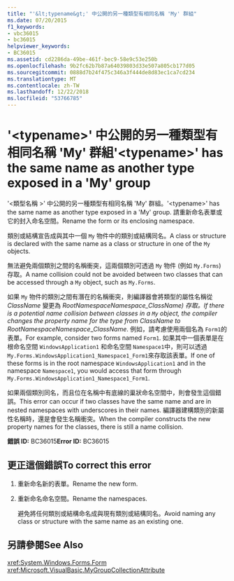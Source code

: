 ```yaml
---
title: "'&lt;typename&gt;' 中公開的另一種類型有相同名稱 'My' 群組"
ms.date: 07/20/2015
f1_keywords:
- vbc36015
- bc36015
helpviewer_keywords:
- BC36015
ms.assetid: cd2286da-49be-461f-bec9-58e9c53e250b
ms.openlocfilehash: 9b2fc62b7b87a64039803d33e507a805cb177d05
ms.sourcegitcommit: 0888d7b24f475c346a3f444de8d83ec1ca7cd234
ms.translationtype: MT
ms.contentlocale: zh-TW
ms.lasthandoff: 12/22/2018
ms.locfileid: "53766785"
---
```

# <a name="lttypenamegt-has-the-same-name-as-another-type-exposed-in-a-my-group"></a><span data-ttu-id="57a37-102">'&lt;typename&gt;' 中公開的另一種類型有相同名稱 'My' 群組</span><span class="sxs-lookup"><span data-stu-id="57a37-102">'&lt;typename&gt;' has the same name as another type exposed in a 'My' group</span></span>
<span data-ttu-id="57a37-103">'\<類型名稱 >' 中公開的另一種類型有相同名稱 'My' 群組。</span><span class="sxs-lookup"><span data-stu-id="57a37-103">'\<typename>' has the same name as another type exposed in a 'My' group.</span></span> <span data-ttu-id="57a37-104">請重新命名表單或它的封入命名空間。</span><span class="sxs-lookup"><span data-stu-id="57a37-104">Rename the form or its enclosing namespace.</span></span>  
  
 <span data-ttu-id="57a37-105">類別或結構宣告成與其中一個 `My` 物件中的類別或結構同名。</span><span class="sxs-lookup"><span data-stu-id="57a37-105">A class or structure is declared with the same name as a class or structure in one of the `My` objects.</span></span>  
  
 <span data-ttu-id="57a37-106">無法避免兩個類別之間的名稱衝突，這兩個類別可透過 `My` 物件 (例如 `My.Forms`) 存取。</span><span class="sxs-lookup"><span data-stu-id="57a37-106">A name collision could not be avoided between two classes that can be accessed through a `My` object, such as `My.Forms`.</span></span>  
  
 <span data-ttu-id="57a37-107">如果 `My` 物件的類別之間有潛在的名稱衝突，則編譯器會將類型的屬性名稱從 *ClassName* 變更為 *RootNamespace*_*Namespace*\_*ClassName*) 存取。</span><span class="sxs-lookup"><span data-stu-id="57a37-107">If there is a potential name collision between classes in a `My` object, the compiler changes the property name for the type from *ClassName* to *RootNamespace*_*Namespace*\_*ClassName*.</span></span> <span data-ttu-id="57a37-108">例如，請考慮使用兩個名為 `Form1`的表單。</span><span class="sxs-lookup"><span data-stu-id="57a37-108">For example, consider two forms named `Form1`.</span></span> <span data-ttu-id="57a37-109">如果其中一個表單是在根命名空間 `WindowsApplication1` 和命名空間 `Namespace1`中，則可以透過 `My.Forms.WindowsApplication1_Namespace1_Form1`來存取該表單。</span><span class="sxs-lookup"><span data-stu-id="57a37-109">If one of these forms is in the root namespace `WindowsApplication1` and in the namespace `Namespace1`, you would access that form through `My.Forms.WindowsApplication1_Namespace1_Form1`.</span></span>  
  
 <span data-ttu-id="57a37-110">如果兩個類別同名，而且位在名稱中有底線的巢狀命名空間中，則會發生這個錯誤。</span><span class="sxs-lookup"><span data-stu-id="57a37-110">This error can occur if two classes have the same name and are in nested namespaces with underscores in their names.</span></span> <span data-ttu-id="57a37-111">編譯器建構類別的新屬性名稱時，還是會發生名稱衝突。</span><span class="sxs-lookup"><span data-stu-id="57a37-111">When the compiler constructs the new property names for the classes, there is still a name collision.</span></span>  
  
 <span data-ttu-id="57a37-112">**錯誤 ID:** BC36015</span><span class="sxs-lookup"><span data-stu-id="57a37-112">**Error ID:** BC36015</span></span>  
  
## <a name="to-correct-this-error"></a><span data-ttu-id="57a37-113">更正這個錯誤</span><span class="sxs-lookup"><span data-stu-id="57a37-113">To correct this error</span></span>  
  
1.  <span data-ttu-id="57a37-114">重新命名新的表單。</span><span class="sxs-lookup"><span data-stu-id="57a37-114">Rename the new form.</span></span>  
  
2.  <span data-ttu-id="57a37-115">重新命名命名空間。</span><span class="sxs-lookup"><span data-stu-id="57a37-115">Rename the namespaces.</span></span>  
  
     <span data-ttu-id="57a37-116">避免將任何類別或結構命名成與現有類別或結構同名。</span><span class="sxs-lookup"><span data-stu-id="57a37-116">Avoid naming any class or structure with the same name as an existing one.</span></span>  
  
## <a name="see-also"></a><span data-ttu-id="57a37-117">另請參閱</span><span class="sxs-lookup"><span data-stu-id="57a37-117">See Also</span></span>  
 <xref:System.Windows.Forms.Form>  
 <xref:Microsoft.VisualBasic.MyGroupCollectionAttribute>  


